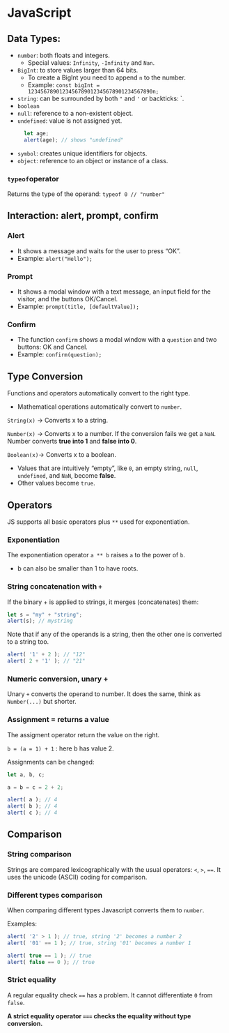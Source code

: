# JavaScript

## Data Types:
- `number`: both floats and integers.
  - Special values: `Infinity`, `-Infinity` and `Nan`.
- `BigInt`: to store values larger than 64 bits.
  - To create a BigInt you need to append `n` to the number.
  - Example: `const bigInt = 1234567890123456789012345678901234567890n;`
- `string`: can be surrounded by both `"` and `'` or backticks: `.
- `boolean`
- `null`: reference to a non-existent object.
- `undefined`: value is not assigned yet.
  ```javascript
    let age;
    alert(age); // shows "undefined"
  ```
- `symbol`: creates unique identifiers for objects.
- `object`: reference to an object or instance of a class.

### `typeof`operator
Returns the type of the operand: `typeof 0 // "number"`

## Interaction: alert, prompt, confirm
### Alert
- It shows a message and waits for the user to press “OK”.
- Example: `alert("Hello");`

### Prompt
- It shows a modal window with a text message, an input field for the visitor, and the buttons OK/Cancel.
- Example: `prompt(title, [defaultValue]);`

### Confirm
- The function `confirm` shows a modal window with a `question` and two buttons: OK and Cancel.
- Example: `confirm(question);`

## Type Conversion
Functions and operators automatically convert to the right type.
 - Mathematical operations automatically convert to `number`.

`String(x)` -> Converts x to a string.

`Number(x)` -> Converts x to a number. If the conversion fails we get a `NaN`. Number converts **true into 1** and **false into 0**.

`Boolean(x)`-> Converts x to a boolean. 
- Values that are intuitively “empty”, like `0`, an empty string, `null`, `undefined`, and `NaN`, become **false**.
- Other values become `true`.



## Operators
JS supports all basic operators plus `**` used for exponentiation.

### Exponentiation
The exponentiation operator `a ** b` raises `a` to the power of `b`.
  - b can also be smaller than 1 to have roots.

### String concatenation with `+`
If the binary + is applied to strings, it merges (concatenates) them:
```javascript
let s = "my" + "string";
alert(s); // mystring
```
Note that if any of the operands is a string, then the other one is converted to a string too.
```javascript
alert( '1' + 2 ); // "12"
alert( 2 + '1' ); // "21"
```
### Numeric conversion, unary +
Unary `+` converts the operand to number.
It does the same, think as `Number(...)` but shorter.

### Assignment = returns a value
The assigment operator return the value on the right.

`b = (a = 1) + 1` : here b has value 2.

Assignments can be changed:
```javascript
let a, b, c;

a = b = c = 2 + 2;

alert( a ); // 4
alert( b ); // 4
alert( c ); // 4
```

## Comparison

### String comparison
Strings are compared lexicographically with the usual operators: `<`, `>`, `==`.
It uses the unicode (ASCII) coding for comparison.

### Different types comparison
When comparing different types Javascript converts them to `number`.

Examples:
```javascript
alert( '2' > 1 ); // true, string '2' becomes a number 2
alert( '01' == 1 ); // true, string '01' becomes a number 1
```
```javascript
alert( true == 1 ); // true
alert( false == 0 ); // true
```

### Strict equality
A regular equality check `==` has a problem. It cannot differentiate `0` from `false`.

**A strict equality operator `===` checks the equality without type conversion.**

